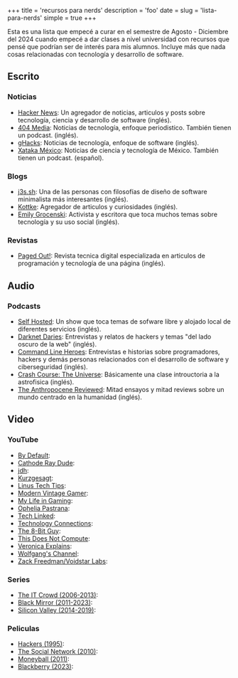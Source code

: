 +++
title = 'recursos para nerds'
description = 'foo'
date = 
slug = 'lista-para-nerds'
simple = true
+++

Esta es una lista que empecé a curar en el semestre de Agosto - Diciembre del 2024 cuando empecé a dar clases a nivel universidad con recursos que pensé que podrían ser de interés para mis alumnos. Incluye más que nada cosas relacionadas con tecnología y desarrollo de software.

## Escrito

### Noticias

- [Hacker News](https://news.ycombinator.com/): Un agregador de noticias, articulos y posts sobre tecnología, ciencia y desarrollo de software (inglés).
- [404 Media](https://404media.co/): Noticias de tecnología, enfoque periodistico. También tienen un podcast. (inglés).
- [gHacks](https://ghacks.net/): Noticias de tecnología, enfoque de software (inglés). 
- [Xataka México](https://xataka.com.mx/): Noticias de ciencia y tecnología de México. También tienen un podcast. (español).

### Blogs

- [j3s.sh](https://j3s.sh/): Una de las personas con filosofías de diseño de software minimalista más interesantes (inglés).
- [Kottke](https://kottoke.org/): Agregador de articulos y curiosidades (inglés).
- [Emily Grocenski](https://emilygrocenski.com/): Activista y escritora que toca muchos temas sobre tecnología y su uso social (inglés).

### Revistas

- [Paged Out!](https://pagedout.institute/): Revista tecnica digital especializada en articulos de programación y tecnología de una página (inglés).

## Audio

### Podcasts

- [Self Hosted](https://selfhosted.show/): Un show que toca temas de sofware libre y alojado local de diferentes servicios (inglés).
- [Darknet Daries](https://darknetdiaries.com/): Entrevistas y relatos de hackers y temas "del lado oscuro de la web" (inglés).
- [Command Line Heroes](https://redhat.com/en/command-line-heores/): Entrevistas e historias sobre programadores, hackers y demás personas relacionados con el desarrollo de software y ciberseguridad (inglés).
- [Crash Course: The Universe](): Básicamente una clase introuctoria a la astrofisica (inglés).
- [The Anthropocene Reviewed](): Mitad ensayos y mitad reviews sobre un mundo centrado en la humanidad (inglés).

## Video

### YouTube

- [By Default]():
- [Cathode Ray Dude]():
- [jdh]():
- [Kurzgesagt]():
- [Linus Tech Tips]():
- [Modern Vintage Gamer]():
- [My Life in Gaming]():
- [Ophelia Pastrana]():
- [Tech Linked]():
- [Technology Connections]():
- [The 8-Bit Guy]():
- [This Does Not Compute]():
- [Veronica Explains](): 
- [Wolfgang's Channel]():
- [Zack Freedman/Voidstar Labs]():

### Series

- [The IT Crowd (2006-2013)]():
- [Black Mirror (2011-2023)]():
- [Silicon Valley (2014-2019)]():

### Peliculas

- [Hackers (1995)]():
- [The Social Network (2010)]():
- [Moneyball (2011)]():
- [Blackberry (2023)]():
